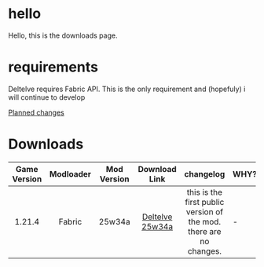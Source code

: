 # hello
Hello, this is the downloads page.
# requirements
Deltelve requires Fabric API. This is the only requirement and (hopefuly) i will continue to develop

[Planned changes](https://www.red-flower-mc.net/plannedChanges/25w3Xa.html)

# Downloads
| Game Version | Modloader | Mod Version | Download Link | changelog | WHY??? |
| :-: | :-: | :-: | :-: | :-: | :- |
| 1.21.4 | Fabric | 25w34a | [Deltelve 25w34a](https://www.red-flower-mc.net/downloads/deltelve-25w34a.jar) | this is the first public version of the mod. there are no changes.| - |
